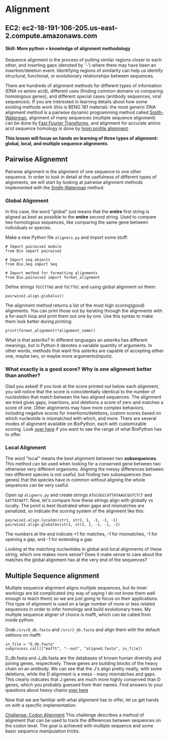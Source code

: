 # Alignment

## EC2: ec2-18-191-106-205.us-east-2.compute.amazonaws.com

#### Skill: More python + knowledge of alignment methodology

Sequence alignment is the process of putting similar regions closer to each other, and inserting gaps (denoted by '-') where there may have been an insertion/deletion event. Identifying regions of similarity can help us identify structural, functional, or evolutionary relationships between sequences.  

There are hundreds of alignment methods for different types of information (DNA vs amino acid), different uses (finding common domans vs comparing homologous genes), and different special cases (antibody sequences, viral sequences). If you are interested in learning details about how some existing methods work (this is BENG 181 material): the most generic DNA alignment method is a pairwise dynamic programming method called [Smith-Waterman](https://en.wikipedia.org/wiki/Smith%E2%80%93Waterman_algorithm), alignment of many sequences (multiple sequence alignment) can be done by [Fast Fourier Transforms](https://en.wikipedia.org/wiki/MAFFT), and alignment for accurate amino acid sequence homology is done by [hmm profile alignment](http://www.biology.wustl.edu/gcg/hmmanalysis.html).

**This lesson will focus on hands on learning of three types of alignment: global, local, and multiple sequence alignments.**

## Pairwise Alignemnt

Pairwise alignment is the alignment of one sequence to one other sequence. In order to look in detail at the usefulness of different types of alignments, we will start by looking at pairwise alignment methods implemented with the [Smith-Waterman](https://en.wikipedia.org/wiki/Smith%E2%80%93Waterman_algorithm) method.

### Global Alignment

In this case, the word "global" just means that the **entire** first string is aligned as best as possible to the **entire** second string. Used to compare two homologous sequences, like comparing the same gene between individuals or species. 

Make a new Python file ```aligners.py``` and import some stuff:
```
# Import pairwise2 module
from Bio import pairwise2

# Import seq objects
from Bio.Seq import Seq

# Import method for formatting alignments
from Bio.pairwise2 import format_alignment

```

Define strings ```TGCCTTAG``` and ```TGCTTGC``` and using global alignment on them:

```
pairwise2.align.globalxx()
``` 

The alignment method returns a list of the most high scoring(good) alignments. You can print those out by iterating through the alignments with a for-each loop and print them out one by one. Use this syntax to make them look better during printing:

```
print(format_alignment(*alignment_name))
```

What is that asteriks? In different languages an asteriks has different meanings, but in Python it denotes a variable quantity of arguments. In other words, methods that want this asteriks are capable of accepting either one, maybe two, or maybe more arguments(inputs). 

### What exactly is a good score? Why is one alignment better than another? 

Glad you asked! If you look at the score printed out below each alignment, you will notice that the score is coincidentially identical to the number of nucleotides that match between the two aligned sequences. The alignment we tried gives gaps, insertions, and deletions a score of zero and matches a score of one. Other alignments may have more complex behaviors, including negative scores for insertions/deletions, custom scores based on which nucleotide is mismatched with which, and more. There are several modes of alignment available on BioPython, each with customizable scoring. Look [over here](http://biopython.org/DIST/docs/api/Bio.pairwise2-module.html) if you want to see the range of what BioPython has to offer.

### Local Alignment

The word "local" means the best alignment between two **subsequences**. This method can be used when looking for a conserved gene between two otherwise very different organisms. Aligning the messy differences between two different species is not useful, but finding two subsequences (two genes) that the species have in common without aligning the whole sequences can be very useful. 

Open up ```aligners.py``` and create strings ```ATGCGGCCATTATAAGCGGTCTCT``` and ```GATTATAATT```. Now, let's compare how these strings align with globally vs locally. The point is best illustrated when gaps and mismatches are penalized, so indicate the scoring system of the alignment like this: 

```pairwise2.align.localms(str1, str2, 1, -1, -1, -1)```
```pairwise2.align.globalms(str1, str2, 1, -1, -1, -1)```

The numbers at the end indicate +1 for matches, -1 for mismatches, -1 for opening a gap, and -1 for extending a gap. 

Looking at the matching nucleotides in global and local alignments of these string, which one makes more sense? Does it make sense to care about the matches the global alignment has at the very end of the sequences? 

## Multiple Sequence alignment 

Multiple sequence alignment aligns multiple sequences, but its inner workings are bit complicated (my way of saying I do not know them well enough to teach them) so we are just going to focus on their applications. This type of alignment is used on a large number of more or less related sequences in order to infer homology and build evolutionary trees. My multiple sequence aligner of choice is mafft, which can be called from inside python.

Grab ```/srv/D_db.fasta``` and ```/srv/J_db.fasta``` and align them with the default settions on mafft:  
 
```
in_file = "D_db.fasta"
subprocess.call(["mafft", "--out", "aligned.fasta", in_file])
```

D_db.fasta and J_db.fasta are the databases of known human diversity and joining genes, respectively. These genes are building blocks of the heavy chain on an antibody. We can see that the J's align pretty neatly, with some deletions, while the D alignment is a mess - many mismatches and gaps. This clearly indicates that J genes are much more highly conserved than D genes, which you probably guessed from their names. Find answers to your questions about heavy chains [over here](https://en.wikipedia.org/wiki/V(D)J_recombination)

Now that we are familiar with what alignment has to offer, let us get hands on with a specific implementation: 

[Challenge: Codon Alignment](https://github.com/ubicucsd/bootcamp_19_20/edit/master/8_Alignment.md)
This challenge describes a method of alignment that can be used to track the differences between sequences on the codon level. The goal is achieved with mutliple sequence and some basic sequence manipulation tricks. 


